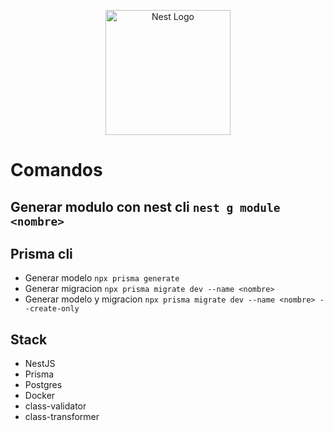 <p align="center">
  <a href="http://nestjs.com/" target="blank"><img src="https://nestjs.com/img/logo-small.svg" width="200" alt="Nest Logo" /></a>
</p>

# Comandos

## Generar modulo con nest cli `nest g module <nombre>`

## Prisma cli
- Generar modelo `npx prisma generate`
- Generar migracion `npx prisma migrate dev --name <nombre>`
- Generar modelo y migracion `npx prisma migrate dev --name <nombre> --create-only` 


## Stack

- NestJS
- Prisma
- Postgres
- Docker
- class-validator
- class-transformer